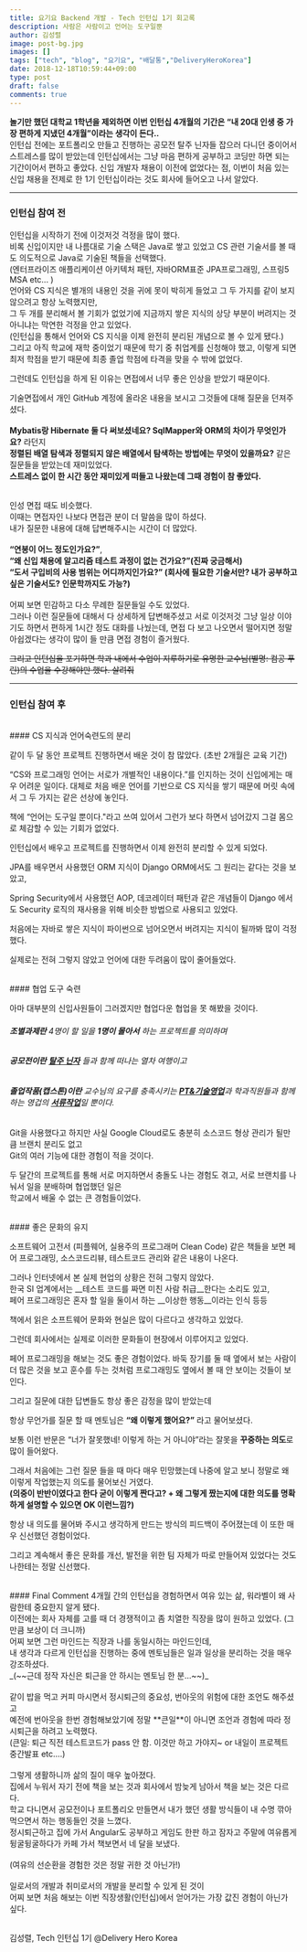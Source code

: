 ```yaml
---
title: 요기요 Backend 개발 - Tech 인턴십 1기 회고록
description: 사람은 사람이고 언어는 도구일뿐
author: 김성렬
image: post-bg.jpg
images: []
tags: ["tech", "blog", "요기요", "배달통","DeliveryHeroKorea"]
date: 2018-12-18T10:59:44+09:00
type: post
draft: false
comments: true
---
```


**놀기만 했던 대학교 1학년을 제외하면 이번 인턴십 4개월의 기간은
 “내 20대 인생 중 가장 편하게 지냈던 4개월”이라는 생각이 든다..** <br>
인턴십 전에는 포트폴리오 만들고 진행하는 공모전 탈주 닌자들 잡으러 다니던 중이어서 <br> 스트레스를 많이 받았는데 인턴십에서는 그냥 마음 편하게 공부하고 코딩만 하면 되는 기간이어서 편하고 좋았다.
신입 개발자 채용이 이전에 없었다는 점, 이번이 처음 있는 신입 채용을 전제로 한 1기 인턴십이라는 것도 회사에 들어오고 나서 알았다.

---
### 인턴십 참여 전
인턴십을 시작하기 전에 이것저것 걱정을 많이 했다. <br>
비록 신입이지만 내 나름대로 기술 스택은 Java로 쌓고 있었고 CS 관련 기술서를 볼 때도 의도적으로 Java로 기술된 책들을 선택했다. <br>
(엔터프라이즈 애플리케이션 아키텍처 패턴, 자바ORM표준 JPA프로그래밍, 스프링5 MSA etc... )<br>
언어와 CS 지식은 별개의 내용인 것을 귀에 못이 박히게 들었고 그 두 가지를 같이 보지 않으려고 항상 노력했지만, <br>
그 두 개를 분리해서 볼 기회가 없었기에 지금까지 쌓은 지식의 상당 부분이 버려지는 것 아니냐는 막연한 걱정을 안고 있었다. <br>
(인턴십을 통해서 언어와 CS 지식을 이제 완전히 분리된 개념으로 볼 수 있게 됐다.)<br>
그리고 아직 학교에 재학 중이었기 때문에 학기 중 취업계를 신청해야 했고, 이렇게 되면 최저 학점을 받기 때문에 최종 졸업 학점에 타격을 맞을 수 밖에 없었다.

그런데도 인턴십을 하게 된 이유는 면접에서 너무 좋은 인상을 받았기 때문이다.

기술면접에서 개인 GitHub 계정에 올라온 내용을 보시고 그것들에 대해 질문을 던져주셨다. <br><br>
**Mybatis랑 Hibernate 둘 다 써보셨네요? SqlMapper와 ORM의 차이가 무엇인가요?** 라던지<br>
**정렬된 배열 탐색과 정렬되지 않은 배열에서 탐색하는 방법에는 무엇이 있을까요?** 같은 질문들을 받았는데 재미있었다. <br>
**스트레스 없이 한 시간 동안 재미있게 떠들고 나왔는데 그때 경험이 참 좋았다.**<br><br>

인성 면접 때도 비슷했다. <br>
이때는 면접자인 나보다 면접관 분이 더 말씀을 많이 하셨다. <br>
내가 질문한 내용에 대해 답변해주시는 시간이 더 많았다. <br><br>
**“연봉이 어느 정도인가요?”**,<br>
**“왜 신입 채용에 알고리즘 테스트 과정이 없는 건가요?”(진짜 궁금해서)**<br>
**“도서 구입비의 사용 범위는 어디까지인가요?”
(회사에 필요한 기술서만? 내가 공부하고 싶은 기술서도? 인문학까지도 가능?)**<br><br>
어찌 보면 민감하고 다소 무례한 질문들일 수도 있었다. <br>
그러나 이런 질문들에 대해서 다 상세하게 답변해주셨고 서로 이것저것 그냥 일상 이야기도 하면서 편하게 1시간 정도 대화를 나눴는데, 면접 다 보고 나오면서 떨어지면 정말 아쉽겠다는 생각이 많이 들 만큼 면접 경험이 즐거웠다.

~~그리고 인턴십을 포기하면
학과 내에서 수업이 지루하기로 유명한 교수님(별명: 컴공 푸린)의 수업을 수강해야만 했다. 살려줘~~

---
 

### 인턴십 참여 후 

<br>
#### CS 지식과 언어숙련도의 분리

같이 두 달 동안 프로젝트 진행하면서 배운 것이 참 많았다. (초반 2개월은 교육 기간)

“CS와 프로그래밍 언어는 서로가 개별적인 내용이다.”를 인지하는 것이 신입에게는 매우 어려운 일이다.
대체로 처음 배운 언어를 기반으로 CS 지식을 쌓기 때문에 머릿 속에서 그 두 가지는 같은 선상에 놓인다.

책에 “언어는 도구일 뿐이다."라고 쓰여 있어서 그런가 보다 하면서 넘어갔지 그걸 몸으로 체감할 수 있는 기회가 없었다.

인턴십에서 배우고 프로젝트를 진행하면서 이제 완전히 분리할 수 있게 되었다.

JPA를 배우면서 사용했던 ORM 지식이 Django ORM에서도 그 원리는 같다는 것을 보았고,

Spring Security에서 사용했던 AOP, 데코레이터 패턴과 같은 개념들이
Django 에서도 Security 로직의 재사용을 위해 비슷한 방법으로 사용되고 있었다.

처음에는 자바로 쌓은 지식이 파이썬으로 넘어오면서 버려지는 지식이 될까봐 많이 걱정했다.

실제로는 전혀 그렇지 않았고 언어에 대한 두려움이 많이 줄어들었다.

<br>
#### 협업 도구 숙련

아마 대부분의 신입사원들이 그러겠지만 협업다운 협업을 못 해봤을 것이다.

###### __조별과제란__ 4명이 할 일을 __1명이 몰아서__ 하는 프로젝트를 의미하며<br>
###### __공모전이란__ <u>__탈주 닌자__</u> 들과 함께 떠나는 열차 여행이고<br>
###### __졸업작품(캡스톤)이란__ 교수님의 요구를 충족시키는 <u>__PT&기술영업__</u>과 학과직원들과 함께하는 영겁의 <u>__서류작업__</u>일 뿐이다. <br>

Git을 사용했다고 하지만 사실 Google Cloud로도 충분히 소스코드 형상 관리가 될만큼 브랜치 분리도 없고<br>
Git의 여러 기능에 대한 경험이 적을 것이다.

두 달간의 프로젝트를 통해 서로 머지하면서 충돌도 나는 경험도 겪고, 서로 브랜치를 나눠서 일을 분배하며 협업했던 일은<br> 학교에서 배울 수 없는 큰 경험들이었다.

<br>
#### 좋은 문화의 유지

소프트웨어 고전서 (피플웨어, 실용주의 프로그래머 Clean Code) 같은 책들을 보면 페어 프로그래밍, 소스코드리뷰, 테스트코드 관리와 같은 내용이 나온다.

그러나 인터넷에서 본 실제 현업의 상황은 전혀 그렇지 않았다. <br>
한국 SI 업계에서는 __테스트 코드를 짜면 미친 사람 취급__한다는 소리도 있고, <br>
페어 프로그래밍은 혼자 할 일을 둘이서 하는 __이상한 행동__이라는 인식 등등 <br>

책에서 읽은 소프트웨어 문화와 현실은 많이 다르다고 생각하고 있었다.

그런데 회사에서는 실제로 이러한 문화들이 현장에서 이루어지고 있었다.

페어 프로그래밍을 해보는 것도 좋은 경험이었다.
바둑 장기를 둘 때 옆에서 보는 사람이 더 많은 것을 보고 훈수를 두는 것처럼
프로그래밍도 옆에서 볼 때 안 보이는 것들이 보인다.

그리고 질문에 대한 답변들도 항상 좋은 감정을 많이 받았는데

항상 무언가를 질문 할 때 멘토님은
__“왜 이렇게 했어요?”__ 라고 물어보셨다.

보통 이런 반문은 “너가 잘못했네! 이렇게 하는 거 아니야”라는 잘못을 **꾸중하는 의도**로 많이 들어왔다.

그래서 처음에는 그런 질문 들을 때 마다 매우 민망했는데
나중에 알고 보니 정말로 왜 이렇게 작업했는지 의도를 물어보신 거였다. <br>
**(의중이 반반이였다고 한다 굳이 이렇게 짠다고? +
왜 그렇게 짰는지에 대한 의도를 명확하게 설명할 수 있으면 OK 이런느낌?)**

항상 내 의도를 물어봐 주시고 생각하게 만드는 방식의 피드백이 주어졌는데 이 또한 매우 신선했던 경험이었다. <br>


그리고 계속해서 좋은 문화를 개선, 발전을 위한 팀 자체가 따로 만들어져 있었다는 것도 나한테는 정말 신선했다. <br>

<br>
#### Final Comment
4개월 간의 인턴십을 경험하면서 여유 있는 삶, 워라벨이 왜 사람한테 중요한지 알게 됐다. <br>
이전에는 회사 자체를 고를 때 더 경쟁적이고 좀 치열한 직장을 많이 원하고 있었다. (그만큼 보상이 더 크니까) <br>
어찌 보면 그런 마인드는 직장과 나를 동일시하는 마인드인데, <br>
내 생각과 다르게 인턴십을 진행하는 중에 멘토님들은 일과 일상을 분리하는 것을 매우 강조하셨다. <br>
_(~~근데 정작 자신은 퇴근을 안 하시는 멘토님 한 분…~~)_<br><br>
같이 밥을 먹고 커피 마시면서 정시퇴근의 중요성, 번아웃의 위험에 대한 조언도 해주셨고 <br>
예전에 번아웃을 한번 경험해보았기에 정말 **큰일**이 아니면 조언과 경험에 따라 정시퇴근을 하려고 노력했다. <br>
(큰일: 퇴근 직전 테스트코드가 pass 안 함. 이것만 하고 가야지~ or 내일이 프로젝트 중간발표 etc….)<br><br>
그렇게 생활하니까 삶의 질이 매우 높아졌다. <br>
집에서 누워서 자기 전에 책을 보는 것과 회사에서 밤늦게 남아서 책을 보는 것은 다르다. <br>
학교 다니면서 공모전이나 포트폴리오 만들면서 내가 했던 생활 방식들이 내 수명 깎아 먹으면서 하는 행동들인 것을 느꼈다. <br>
정시퇴근하고 집에 가서 Angular도 공부하고 게임도 한판 하고 잠자고 주말에 여유롭게 뒹굴뒹굴하다가 카페 가서 책보면서 네 달을 보냈다. <br>
<br>(여유의 선순환을 경험한 것은 정말 귀한 것 아닌가!)<br><br>
일로서의 개발과 취미로서의 개발을 분리할 수 있게 된 것이 <br>
어찌 보면 처음 해보는 이번 직장생활(인턴십)에서 얻어가는 가장 값진 경험이 아닌가 싶다.
<br><br>

김성렬, Tech 인턴십 1기 @Delivery Hero Korea 

